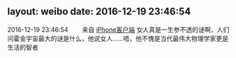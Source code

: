layout: weibo
date: 2016-12-19 23:46:54
---
2016-12-19 23:46:54  &nbsp;&nbsp;&nbsp;&nbsp;&nbsp;&nbsp; 来自 <a href="http://app.weibo.com/t/feed/9ksdit" rel="nofollow">iPhone客户端</a>
女人真是一生参不透的谜啊，人们问霍金宇宙最大的谜是什么，他说女人……唔，他不愧是当代最伟大物理学家更是生活的智者 ​​​
